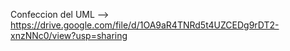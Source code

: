 Confeccion del UML --> https://drive.google.com/file/d/1OA9aR4TNRd5t4UZCEDg9rDT2-xnzNNc0/view?usp=sharing
